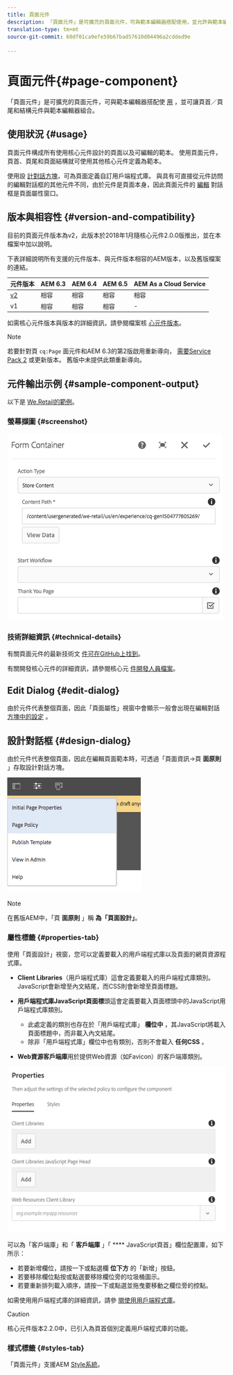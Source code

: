 ```yaml
---
title: 頁面元件
description: 「頁面元件」是可擴充的頁面元件，可與範本編輯器搭配使用，並允許與範本編輯器組合頁首／頁尾和結構元件。
translation-type: tm+mt
source-git-commit: 60df01ca9efe59b67bad57610d04496a2cdded9e

---
```



# 頁面元件{#page-component}

「頁面元件」是可擴充的頁面元件，可與範本編輯器搭配使 [用](https://docs.adobe.com/content/help/en/experience-manager-cloud-service/sites/authoring/features/templates.html) ，並可讓頁首／頁尾和結構元件與範本編輯器組合。

## 使用狀況 {#usage}

頁面元件構成所有使用核心元件設計的頁面以及可編輯的範本。 使用頁面元件，頁首、頁尾和頁面結構就可使用其他核心元件定義為範本。

使用設 [計對話方塊](#design-dialog)，可為頁面定義自訂用戶端程式庫。 與具有可直接從元件訪問的編輯對話框的其他元件不同，由於元件是頁面本身，因此頁面元件的 [編輯](#edit-dialog) 對話框是頁面屬性窗口。

## 版本與相容性 {#version-and-compatibility}

目前的頁面元件版本為v2，此版本於2018年1月隨核心元件2.0.0版推出，並在本檔案中加以說明。

下表詳細說明所有支援的元件版本、與元件版本相容的AEM版本，以及舊版檔案的連結。

| 元件版本 | AEM 6.3 | AEM 6.4 | AEM 6.5 | AEM As a Cloud Service |
|---|---|---|---|---|
| [v2](page-v1.md) | 相容 | 相容 | 相容 | 相容 |
| v1 | 相容 | 相容 | 相容 | - |

如需核心元件版本與版本的詳細資訊，請參閱檔案核 [心元件版本](versions.md)。

>[!NOTE]
>
>若要針對頁 `cq:Page` 面元件和AEM 6.3的第2版啟用重新導向， [需要Service Pack 2](https://helpx.adobe.com/experience-manager/6-3/release-notes/sp2-release-notes.html) 或更新版本。 舊版中未提供此類重新導向。

## 元件輸出示例 {#sample-component-output}

以下是 [We.Retail的範例](https://docs.adobe.com/content/help/en/experience-manager-65/developing/bestpractices/we-retail/we-retail.html)。

### 螢幕擷圖 {#screenshot}

![](assets/chlimage_1.png)

### 技術詳細資訊 {#technical-details}

有關頁面元件的最新技術文 [件可在GitHub上找到](https://adobe.com/go/aem_cmp_tech_page_v2)。

有關開發核心元件的詳細資訊，請參閱核心元 [件開發人員檔案](developing.md)。

## Edit Dialog {#edit-dialog}

由於元件代表整個頁面，因此「頁面屬性」視窗中會顯示一般會出現在編輯對話 [方塊中的設定](https://docs.adobe.com/content/help/en/experience-manager-cloud-service/sites/authoring/fundamentals/page-properties.html) 。

## 設計對話框 {#design-dialog}

由於元件代表整個頁面，因此在編輯頁面範本時，可透過「頁面資訊->頁 **面原則** 」存取設計對話方塊。

![](assets/screen_shot_2018-04-03at113410.png)

>[!NOTE]
>
>在舊版AEM中，「頁 **面原則** 」稱 **為「頁面設計」**。

### 屬性標籤 {#properties-tab}

使用「頁面設計」視窗，您可以定義要載入的用戶端程式庫以及頁面的網頁資源程式庫。

* **Client Libraries**（用戶端程式庫）這會定義要載入的用戶端程式庫類別。 JavaScript會新增至內文結尾，而CSS則會新增至頁面標題。
* **用戶端程式庫JavaScript頁面標**&#x200B;頭這會定義要載入頁面標頭中的JavaScript用戶端程式庫類別。
   * 此處定義的類別也存在於「用戶端程式庫」 **欄位中** ，其JavaScript將載入頁面標題中，而非載入內文結尾。
   * 除非「用戶端程式庫」欄位中也有類別，否則不會載入 **任何CSS** 。

* **Web資源客戶端庫**&#x200B;用於提供Web資源（如Favicon）的客戶端庫類別。

![](assets/screenshot_2018-10-19at104949.png)

可以為「客戶端庫」和「 **客戶端庫** 」「 **** JavaScript頁首」欄位配置庫，如下所示：

* 若要新增欄位，請按一下或點選欄 **位下方** 的「新增」按鈕。
* 若要移除欄位點按或點選要移除欄位旁的垃圾桶圖示。
* 若要重新排列載入順序，請按一下或點選並拖曳要移動之欄位旁的控點。

如需使用用戶端程式庫的詳細資訊，請參 [閱使用用戶端程式庫](https://helpx.adobe.com/experience-manager/6-5/sites/developing/using/clientlibs.html)。

>[!CAUTION]
>
>核心元件版本2.2.0中，已引入為頁首個別定義用戶端程式庫的功能。

### 樣式標籤 {#styles-tab}

「頁面元件」支援AEM [Style系統](authoring.md#component-styling)。
